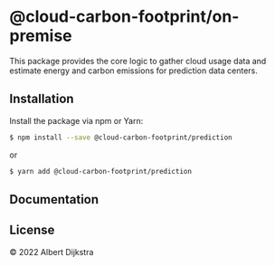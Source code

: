 # @cloud-carbon-footprint/on-premise

This package provides the core logic to gather cloud usage data and estimate energy and carbon emissions for prediction data centers.

## Installation

Install the package via npm or Yarn:

```sh
$ npm install --save @cloud-carbon-footprint/prediction
```

or

```sh
$ yarn add @cloud-carbon-footprint/prediction
```

## Documentation


## License

© 2022 Albert Dijkstra